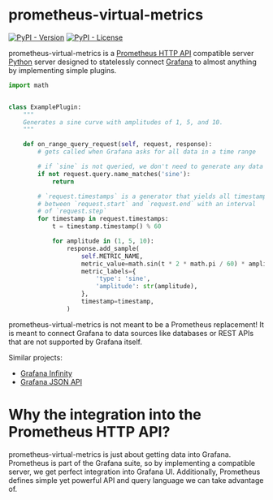 # prometheus-virtual-metrics

[![PyPI - Version](https://img.shields.io/pypi/v/prometheus-virtual-metrics)](https://pypi.org/project/prometheus-virtual-metrics)
[![PyPI - License](https://img.shields.io/pypi/l/prometheus-virtual-metrics)](https://github.com/fscherf/prometheus-virtual-metrics/blob/master/LICENSE.txt)

prometheus-virtual-metrics is a [Prometheus HTTP API](https://prometheus.io/docs/prometheus/latest/querying/api/)
compatible server [Python](https://python.org) server designed to statelessly
connect [Grafana](https://grafana.com/) to almost anything by implementing
simple plugins.

```python
import math


class ExamplePlugin:
    """
    Generates a sine curve with amplitudes of 1, 5, and 10.
    """

    def on_range_query_request(self, request, response):
        # gets called when Grafana asks for all data in a time range

        # if `sine` is not queried, we don't need to generate any data
        if not request.query.name_matches('sine'):
            return

        # `request.timestamps` is a generator that yields all timestamps
        # between `request.start` and `request.end` with an interval
        # of `request.step`
        for timestamp in request.timestamps:
            t = timestamp.timestamp() % 60

            for amplitude in (1, 5, 10):
                response.add_sample(
                    self.METRIC_NAME,
                    metric_value=math.sin(t * 2 * math.pi / 60) * amplitude,
                    metric_labels={
                        'type': 'sine',
                        'amplitude': str(amplitude),
                    },
                    timestamp=timestamp,
                )
```

prometheus-virtual-metrics is not meant to be a Prometheus replacement! It is
meant to connect Grafana to data sources like databases or REST APIs
that are not supported by Grafana itself. 

Similar projects:

 - [Grafana Infinity](https://grafana.com/grafana/plugins/yesoreyeram-infinity-datasource/)
 - [Grafana JSON API](https://grafana.com/grafana/plugins/marcusolsson-json-datasource/)


# Why the integration into the Prometheus HTTP API?

prometheus-virtual-metrics is just about getting data into Grafana. Prometheus
is part of the Grafana suite, so by implementing a compatible server, we get
perfect integration into Grafana UI. Additionally, Prometheus defines simple
yet powerful API and query language we can take advantage of.
